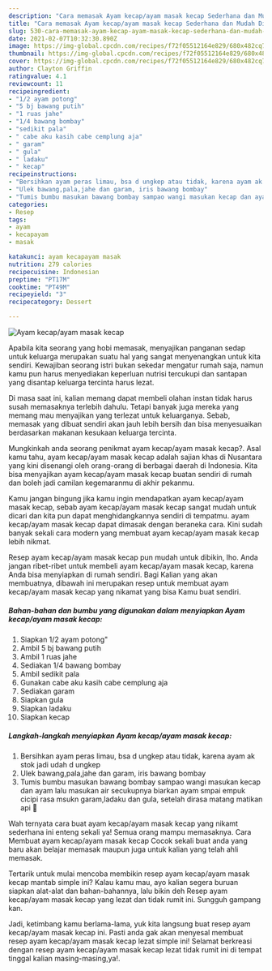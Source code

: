```yaml
---
description: "Cara memasak Ayam kecap/ayam masak kecap Sederhana dan Mudah Dibuat"
title: "Cara memasak Ayam kecap/ayam masak kecap Sederhana dan Mudah Dibuat"
slug: 530-cara-memasak-ayam-kecap-ayam-masak-kecap-sederhana-dan-mudah-dibuat
date: 2021-02-07T10:32:30.890Z
image: https://img-global.cpcdn.com/recipes/f72f05512164e829/680x482cq70/ayam-kecapayam-masak-kecap-foto-resep-utama.jpg
thumbnail: https://img-global.cpcdn.com/recipes/f72f05512164e829/680x482cq70/ayam-kecapayam-masak-kecap-foto-resep-utama.jpg
cover: https://img-global.cpcdn.com/recipes/f72f05512164e829/680x482cq70/ayam-kecapayam-masak-kecap-foto-resep-utama.jpg
author: Clayton Griffin
ratingvalue: 4.1
reviewcount: 11
recipeingredient:
- "1/2 ayam potong"
- "5 bj bawang putih"
- "1 ruas jahe"
- "1/4 bawang bombay"
- "sedikit pala"
- " cabe aku kasih cabe cemplung aja"
- " garam"
- " gula"
- " ladaku"
- " kecap"
recipeinstructions:
- "Bersihkan ayam peras limau, bsa d ungkep atau tidak, karena ayam ak stok jadi udah d ungkep"
- "Ulek bawang,pala,jahe dan garam, iris bawang bombay"
- "Tumis bumbu masukan bawang bombay sampao wangi masukan kecap dan ayam lalu masukan air secukupnya biarkan ayam smpai empuk cicipi rasa msukn garam,ladaku dan gula, setelah dirasa matang matikan api 🥰"
categories:
- Resep
tags:
- ayam
- kecapayam
- masak

katakunci: ayam kecapayam masak 
nutrition: 279 calories
recipecuisine: Indonesian
preptime: "PT17M"
cooktime: "PT49M"
recipeyield: "3"
recipecategory: Dessert

---
```



![Ayam kecap/ayam masak kecap](https://img-global.cpcdn.com/recipes/f72f05512164e829/680x482cq70/ayam-kecapayam-masak-kecap-foto-resep-utama.jpg)

Apabila kita seorang yang hobi memasak, menyajikan panganan sedap untuk keluarga merupakan suatu hal yang sangat menyenangkan untuk kita sendiri. Kewajiban seorang istri bukan sekedar mengatur rumah saja, namun kamu pun harus menyediakan keperluan nutrisi tercukupi dan santapan yang disantap keluarga tercinta harus lezat.

Di masa  saat ini, kalian memang dapat membeli olahan instan tidak harus susah memasaknya terlebih dahulu. Tetapi banyak juga mereka yang memang mau menyajikan yang terlezat untuk keluarganya. Sebab, memasak yang dibuat sendiri akan jauh lebih bersih dan bisa menyesuaikan berdasarkan makanan kesukaan keluarga tercinta. 



Mungkinkah anda seorang penikmat ayam kecap/ayam masak kecap?. Asal kamu tahu, ayam kecap/ayam masak kecap adalah sajian khas di Nusantara yang kini disenangi oleh orang-orang di berbagai daerah di Indonesia. Kita bisa menyajikan ayam kecap/ayam masak kecap buatan sendiri di rumah dan boleh jadi camilan kegemaranmu di akhir pekanmu.

Kamu jangan bingung jika kamu ingin mendapatkan ayam kecap/ayam masak kecap, sebab ayam kecap/ayam masak kecap sangat mudah untuk dicari dan kita pun dapat menghidangkannya sendiri di tempatmu. ayam kecap/ayam masak kecap dapat dimasak dengan beraneka cara. Kini sudah banyak sekali cara modern yang membuat ayam kecap/ayam masak kecap lebih nikmat.

Resep ayam kecap/ayam masak kecap pun mudah untuk dibikin, lho. Anda jangan ribet-ribet untuk membeli ayam kecap/ayam masak kecap, karena Anda bisa menyiapkan di rumah sendiri. Bagi Kalian yang akan membuatnya, dibawah ini merupakan resep untuk membuat ayam kecap/ayam masak kecap yang nikamat yang bisa Kamu buat sendiri.

<!--inarticleads1-->

##### Bahan-bahan dan bumbu yang digunakan dalam menyiapkan Ayam kecap/ayam masak kecap:

1. Siapkan 1/2 ayam potong&#34;
1. Ambil 5 bj bawang putih
1. Ambil 1 ruas jahe
1. Sediakan 1/4 bawang bombay
1. Ambil sedikit pala
1. Gunakan  cabe aku kasih cabe cemplung aja
1. Sediakan  garam
1. Siapkan  gula
1. Siapkan  ladaku
1. Siapkan  kecap




<!--inarticleads2-->

##### Langkah-langkah menyiapkan Ayam kecap/ayam masak kecap:

1. Bersihkan ayam peras limau, bsa d ungkep atau tidak, karena ayam ak stok jadi udah d ungkep
1. Ulek bawang,pala,jahe dan garam, iris bawang bombay
1. Tumis bumbu masukan bawang bombay sampao wangi masukan kecap dan ayam lalu masukan air secukupnya biarkan ayam smpai empuk cicipi rasa msukn garam,ladaku dan gula, setelah dirasa matang matikan api 🥰




Wah ternyata cara buat ayam kecap/ayam masak kecap yang nikamt sederhana ini enteng sekali ya! Semua orang mampu memasaknya. Cara Membuat ayam kecap/ayam masak kecap Cocok sekali buat anda yang baru akan belajar memasak maupun juga untuk kalian yang telah ahli memasak.

Tertarik untuk mulai mencoba membikin resep ayam kecap/ayam masak kecap mantab simple ini? Kalau kamu mau, ayo kalian segera buruan siapkan alat-alat dan bahan-bahannya, lalu bikin deh Resep ayam kecap/ayam masak kecap yang lezat dan tidak rumit ini. Sungguh gampang kan. 

Jadi, ketimbang kamu berlama-lama, yuk kita langsung buat resep ayam kecap/ayam masak kecap ini. Pasti anda gak akan menyesal membuat resep ayam kecap/ayam masak kecap lezat simple ini! Selamat berkreasi dengan resep ayam kecap/ayam masak kecap lezat tidak rumit ini di tempat tinggal kalian masing-masing,ya!.

